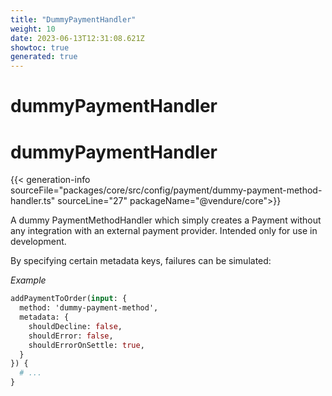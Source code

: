 ```yaml
---
title: "DummyPaymentHandler"
weight: 10
date: 2023-06-13T12:31:08.621Z
showtoc: true
generated: true
---
```

<!-- This file was generated from the Vendure source. Do not modify. Instead, re-run the "docs:build" script -->

# dummyPaymentHandler
<div class="symbol">


# dummyPaymentHandler

{{< generation-info sourceFile="packages/core/src/config/payment/dummy-payment-method-handler.ts" sourceLine="27" packageName="@vendure/core">}}

A dummy PaymentMethodHandler which simply creates a Payment without any integration
with an external payment provider. Intended only for use in development.

By specifying certain metadata keys, failures can be simulated:

*Example*

```GraphQL
addPaymentToOrder(input: {
  method: 'dummy-payment-method',
  metadata: {
    shouldDecline: false,
    shouldError: false,
    shouldErrorOnSettle: true,
  }
}) {
  # ...
}
```

</div>
